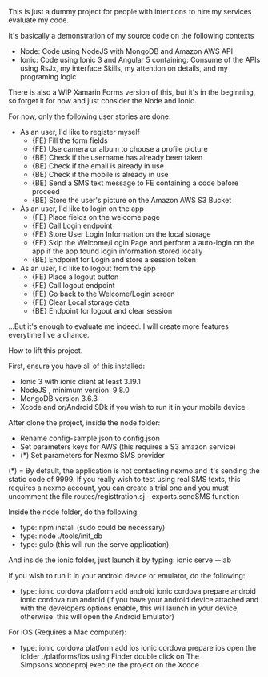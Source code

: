 This is just a dummy project for people with intentions to hire my services evaluate my code.

It's basically a demonstration of my source code on the following contexts

- Node: Code using NodeJS with MongoDB and Amazon AWS API
- Ionic: Code using Ionic 3 and Angular 5 containing: Consume of the APIs using RsJx,
         my interface Skills, my attention on details, and my programing logic

There is also a WIP Xamarin Forms version of this, but it's in the beginning, so forget it for now and
just consider the Node and Ionic.

For now, only the following user stories are done:

- As an user, I'd like to register myself
    - {FE} Fill the form fields
    - {FE} Use camera or album to choose a profile picture
    - {BE} Check if the username has already been taken
    - {BE} Check if the email is already in use
    - {BE} Check if the mobile is already in use
    - {BE} Send a SMS text message to FE containing a code before proceed
    - {BE} Store the user's picture on the Amazon AWS S3 Bucket
- As an user, I'd like to login on the app
    - {FE} Place fields on the welcome page
    - {FE} Call Login endpoint
    - {FE} Store User Login Information on the local storage
    - {FE} Skip the Welcome/Login Page and perform a auto-login on the app
           if the app found login information stored locally
    - {BE} Endpoint for Login and store a session token
- As an user, I'd like to logout from the app
    - {FE} Place a logout button
    - {FE} Call logout endpoint
    - {FE} Go back to the Welcome/Login screen
    - {FE} Clear Local storage data
    - {BE} Endpoint for logout and clear session

...But it's enough to evaluate me indeed. I will create more features everytime I've a chance.

How to lift this project.

First, ensure you have all of this installed:

- Ionic 3 with ionic client at least 3.19.1
- NodeJS , minimum version: 9.8.0
- MongoDB version ﻿3.6.3
- Xcode and or/Android SDk if you wish to run it in your mobile device

After clone the project, inside the node folder:

- Rename config-sample.json to config.json
- Set parameters keys for AWS (this requires a S3 amazon service)
- (*) Set parameters for Nexmo SMS provider

(*) = By default, the application is not contacting nexmo and it's sending the
      static code of 9999. If you really wish to test using real SMS texts,
      this requires a nexmo account, you can create a trial one and you must
      uncomment the file routes/registtration.sj - exports.sendSMS function

Inside the node folder, do the following:

- type: npm install (sudo could be necessary)
- type: node ./tools/init_db
- type: gulp (this will run the serve application)

And inside the ionic folder, just launch it by typing: ionic serve --lab

If you wish to run it in your android device or emulator, do the following:

- type: ionic cordova platform add android
        ionic cordova prepare android
        ionic cordova run android (if you have your android device attached and with the
                                   developers options enable, this will launch in your
                                   device, otherwise: this will open the Android Emulator)

For iOS (Requires a Mac computer):
- type: ionic cordova platform add ios
        ionic cordova prepare ios
        open the folder ./platforms/ios using Finder
        double click on The Simpsons.xcodeproj
        execute the project on the Xcode